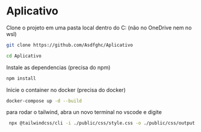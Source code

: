 # Aplicativo


Clone o projeto em uma pasta local dentro do C: (não no OneDrive nem no wsl)
```sh
git clone https://github.com/Asdfghc/Aplicativo
```
```sh
cd Aplicativo
```

Instale as dependencias (precisa do npm)
```sh
npm install
```

Inicie o container no docker (precisa do docker)
```sh
docker-compose up -d --build
```
para rodar o tailwind, abra un novo terminal no vscode e digite 
```sh
 npx @tailwindcss/cli -i ./public/css/style.css -o ./public/css/output.css --watch
```

